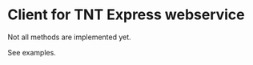 Client for TNT Express webservice
=================================

Not all methods are implemented yet.

See examples.
